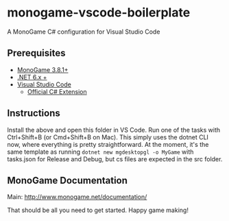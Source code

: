 # monogame-vscode-boilerplate

A MonoGame C# configuration for Visual Studio Code

## Prerequisites

* [MonoGame 3.8.1+](http://www.monogame.net/downloads/)
* [.NET 6.x +](https://dotnet.microsoft.com/download)
* [Visual Studio Code](https://code.visualstudio.com/download)
  * [Official C# Extension](https://marketplace.visualstudio.com/items?itemName=ms-vscode.csharp)

## Instructions

Install the above and open this folder in VS Code. Run one of the tasks with Ctrl+Shift+B (or Cmd+Shift+B on Mac). This simply uses the dotnet CLI now, where everything is pretty straightforward. At the moment, it's the same template as running `dotnet new mgdesktopgl -o MyGame` with tasks.json for Release and Debug, but cs files are expected in the src folder.

## MonoGame Documentation

Main: http://www.monogame.net/documentation/

That should be all you need to get started. Happy game making!